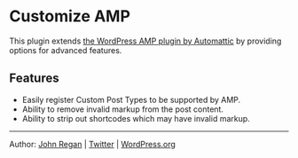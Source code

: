 # Customize AMP

This plugin extends [the WordPress AMP plugin by Automattic](https://wordpress.org/plugins/amp/) by providing options for advanced features.

## Features

* Easily register Custom Post Types to be supported by AMP.
* Ability to remove invalid markup from the post content.
* Ability to strip out shortcodes which may have invalid markup.

----
Author: [John Regan](http://johnregan3.com) | [Twitter](http://twitter.com/johnregan3) | [WordPress.org](https://profiles.wordpress.org/johnregan3)
